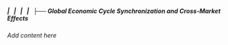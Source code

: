 ##### |   |   |   |   ├── Global Economic Cycle Synchronization and Cross-Market Effects

*Add content here*